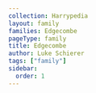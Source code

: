 ```yaml
---
collection: Harrypedia
layout: family
families: Edgecombe
pageType: family
title: Edgecombe
author: Luke Schierer
tags: ["family"]
sidebar:
  order: 1
---
```

